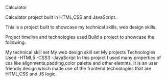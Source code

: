Calculator

Calculator project built in HTML,CSS and JavaScript.

This is a project built to showcase my technical skills, web design skills.

Project timeline and technologies used Build a project to showcase the following:

My technical skill set
My web design skill set
My projects Technologies Used 
-HTML5
-CSS3
-JavaScript
In this project I used many properties of css like alignments,padding,color palette and other elemnts. It is an user friendly design which made use of the frontend technologies that are HTML,CSS and JS logic.
